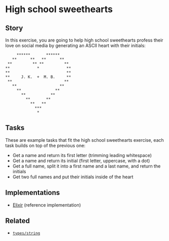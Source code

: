 # High school sweethearts

## Story

In this exercise, you are going to help high school sweethearts profess their love on social media by generating an ASCII heart with their initials:

```
     ******       ******
   **      **   **      **
 **         ** **         **
**            *            **
**                         **
**     J. K.  +  M. B.     **
 **                       **
   **                   **
     **               **
       **           **
         **       **
           **   **
             ***
              *
```

## Tasks

These are example tasks that fit the high school sweethearts exercise, each task builds on top of the previous one:

- Get a name and return its first letter (trimming leading whitespace)
- Get a name and return its initial (first letter, uppercase, with a dot)
- Get a full name, split it into a first name and a last name, and return the initials
- Get two full names and put their initials inside of the heart

## Implementations

- [Elixir][implementation-elixir] (reference implementation)

## Related

- [`types/string`][types-string]

[types-string]: ../types/string.md
[implementation-elixir]: ../../languages/elixir/exercises/concept/strings/.docs/instructions.md
